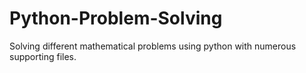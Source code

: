 # Python-Problem-Solving

Solving different mathematical problems using python with numerous supporting files.
